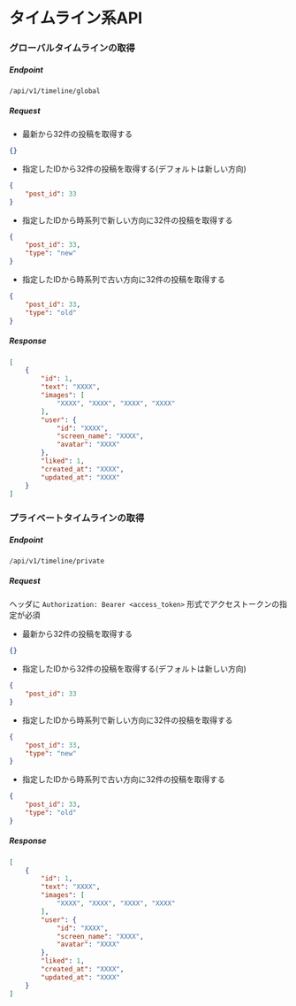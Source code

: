 # タイムライン系API

### グローバルタイムラインの取得

##### Endpoint

```
/api/v1/timeline/global
```

##### Request
- 最新から32件の投稿を取得する

```json
{}
```

- 指定したIDから32件の投稿を取得する(デフォルトは新しい方向)

```json
{
    "post_id": 33
}
```

- 指定したIDから時系列で新しい方向に32件の投稿を取得する

```json
{
    "post_id": 33,
    "type": "new"
}
```

- 指定したIDから時系列で古い方向に32件の投稿を取得する

```json
{
    "post_id": 33,
    "type": "old"
}
```

##### Response

```json
[
    {
        "id": 1,
        "text": "XXXX",
        "images": [
            "XXXX", "XXXX", "XXXX", "XXXX"
        ],
        "user": {
            "id": "XXXX",
            "screen_name": "XXXX",
            "avatar": "XXXX"
        },
        "liked": 1,
        "created_at": "XXXX",
        "updated_at": "XXXX"
    }
]
```

### プライベートタイムラインの取得

##### Endpoint

```
/api/v1/timeline/private
```

##### Request

ヘッダに `Authorization: Bearer <access_token>` 形式でアクセストークンの指定が必須

- 最新から32件の投稿を取得する

```json
{}
```

- 指定したIDから32件の投稿を取得する(デフォルトは新しい方向)

```json
{
    "post_id": 33
}
```

- 指定したIDから時系列で新しい方向に32件の投稿を取得する

```json
{
    "post_id": 33,
    "type": "new"
}
```

- 指定したIDから時系列で古い方向に32件の投稿を取得する

```json
{
    "post_id": 33,
    "type": "old"
}
```

##### Response

```json
[
    {
        "id": 1,
        "text": "XXXX",
        "images": [
            "XXXX", "XXXX", "XXXX", "XXXX"
        ],
        "user": {
            "id": "XXXX",
            "screen_name": "XXXX",
            "avatar": "XXXX"
        },
        "liked": 1,
        "created_at": "XXXX",
        "updated_at": "XXXX"
    }
]
```
